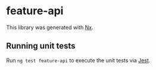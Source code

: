 # feature-api

This library was generated with [Nx](https://nx.dev).

## Running unit tests

Run `ng test feature-api` to execute the unit tests via [Jest](https://jestjs.io).
